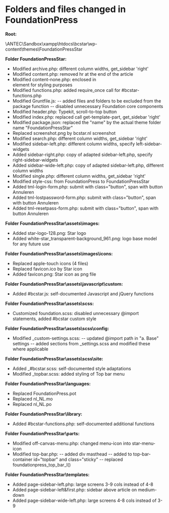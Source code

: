 # Folders and files changed in FoundationPress

**Root:**

\\ANTEC\Sandbox\xampp\htdocs\bcstar\wp-content\themes\FoundationPressStar

**Folder FoundationPressStar:**

- Modified archive.php: different column widths, get_sidebar 'right'
- Modified content.php: removed hr at the end of the article
- Modified content-none.php: enclosed in <article> element for styling purposes
- Modified functions.php: added require_once call for #bcstar-functions.php
- Modified Gruntfile.js:
-- added files and folders to be excluded from the package function
-- disabled unnecessary Foundation core components
- Modified header.php: Typekit, scroll-to-top button
- Modified index.php: replaced call get-template-part, get_sidebar 'right'
- Modified package.json: replaced the "name" by the actual theme folder name "FoundationPressStar"
- Replaced screenshot.png by bcstar.nl screenshot
- Modified search.php: different column widths, get_sidebar 'right'
- Modified sidebar-left.php: different column widths, specify left-sidebar-widgets
- Added sidebar-right.php: copy of adapted sidebar-left.php, specify right-sidebar-widgets
- Added sidebar-wide-left.php: copy of adapted sidebar-left.php, different column widths
- Modified single.php: different column widths, get_sidebar 'right'
- Modified style-css: from FoundationPress to FoundationPressStar
- Added tml-login-form.php: submit with class="button", span with button Annuleren
- Added tml-lostpassword-form.php: submit with class="button", span with button Annuleren
- Added tml-resetpass-form.php: submit with class="button", span with button Annuleren

**Folder FoundationPressStar\assets\images:**

- Added star-logo-128.png: Star logo
- Added white-star_transparent-background_961.png: logo base model for any future use

**Folder FoundationPressStar\assets\images\icons:**
 
- Replaced apple-touch icons (4 files)
- Replaced favicon.ico by Star icon
- Added favicon.png: Star icon as png file

**Folder FoundationPressStar\assets\javascript\custom:**

- Added #bcstar.js: self-documented Javascript and jQuery functions

**Folder FoundationPressStar\assets\scss:**

- Customized foundation.scss: disabled unnecessary @import statements, added #bcstar custom style

**Folder FoundationPressStar\assets\scss\config:**

- Modified _custom-settings.scss:
-- updated @import path in "a. Base" settings
-- added sections from _settings.scss and modified these where applicable

**Folder FoundationPressStar\assets\scss\site:**

- Added _#bcstar.scss: self-documented style adaptations
- Modified _topbar.scss: added styling of Top bar menu

**Folder FoundationPressStar\languages:**

- Replaced FoundationPress.pot
- Replaced nl_NL.mo
- Replaced nl_NL.po

**Folder FoundationPressStar\library:**

- Added #bcstar-functions.php: self-documented additional functions

**Folder FoundationPressStar\parts:**

- Modified off-canvas-menu.php: changed menu-icon into star-menu-icon
- Modified top-bar.php:
-- added div masthead
-- added to top-bar-container id="topbar" and class="sticky"
-- replaced foundationpress_top_bar_l()

**Folder FoundationPressStar\templates:**

- Added page-sidebar-left.php: large screens 3-9 cols instead of 4-8
- Added page-sidebar-left&first.php: sidebar above article on medium-down
- Added page-sidebar-wide-left.php: large screens 4-8 cols instead of 3-9

